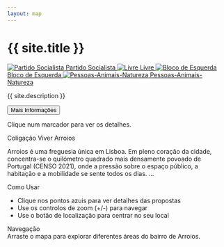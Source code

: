 ```yaml
---
layout: map
---
```


<div class="map-overlay bg-white bg-opacity-75 rounded-3 p-3 shadow">
  <div class="d-flex justify-content-between">
    <h1 class="h4 fw-semibold text-dark mb-2">{{ site.title }}</h1>
    <!-- Political Party Links -->
    <div class="d-flex gap-3 flex-wrap align-items-center">
        <a href="https://ps.pt" target="_blank" class="party-link" title="Partido Socialista">
            <img src="{{ '/assets/images/ps-logo.svg' | relative_url }}" alt="Partido Socialista" class="party-logo">
            <span class="visually-hidden">Partido Socialista</span>
        </a>
        <a href="https://partidolivre.pt" target="_blank" class="party-link" title="Livre">
            <img src="{{ '/assets/images/livre-logo.svg' | relative_url }}" alt="Livre" class="party-logo">
            <span class="visually-hidden">Livre</span>
        </a>
        <a href="https://bloco.org" target="_blank" class="party-link" title="Bloco de Esquerda">
            <img src="{{ '/assets/images/be-logo.svg' | relative_url }}" alt="Bloco de Esquerda" class="party-logo">
            <span class="visually-hidden">Bloco de Esquerda</span>
        </a>
        <a href="https://pan.com.pt" target="_blank" class="party-link" title="Pessoas-Animais-Natureza">
            <img src="{{ '/assets/images/pan-logo.svg' | relative_url }}" alt="Pessoas-Animais-Natureza" class="party-logo">
            <span class="visually-hidden">Pessoas-Animais-Natureza</span>
        </a>
    </div>
  </div>
  <p class="text-muted mb-0 small">{{ site.description }}</p>
  <button type="button" class="btn btn-primary btn-sm mt-3 fw-medium shadow-sm" id="moreInfoBtn">
    <i class="bi bi-info-circle me-2"></i>Mais Informações
  </button>
</div>

<!-- Side Panel Content Templates -->
<div class="d-none">
  <!-- Default content -->
  <div id="defaultContent" class="panel-content" data-content-type="default" data-panel-title="Detalhes da Proposta">
    <div class="text-center py-5">
      <i class="bi bi-geo-alt text-muted" style="font-size: 3rem;"></i>
      <p class="text-muted mt-3 mb-0">Clique num marcador para ver os detalhes.</p>
    </div>
  </div>

  <!-- General info content template -->
  <div id="generalInfoContent" class="panel-content" data-content-type="general" data-panel-title="Informações Gerais">
    <div class="mb-3 pb-2 border-bottom">
      <div class="fw-semibold text-body-secondary small text-uppercase mb-1">Coligação Viver Arroios</div>
      <p class="text-dark">
          Arroios é uma freguesia única em Lisboa. Em pleno coração da cidade, concentra-se o quilómetro quadrado mais densamente povoado de Portugal (CENSO 2021), onde a pressão sobre o espaço público, a habitação e a mobilidade se sente todos os dias.
          ...
      </p>
    </div>
    <div class="mb-3 pb-2 border-bottom">
      <div class="fw-semibold text-body-secondary small text-uppercase mb-1">Como Usar</div>
      <div class="text-dark">
        <ul class="mb-0">
          <li>Clique nos pontos azuis para ver detalhes das propostas</li>
          <li>Use os controlos de zoom (+/-) para navegar</li>
          <li>Use o botão de localização para centrar no seu local</li>
        </ul>
      </div>
    </div>
    <div class="mb-0">
      <div class="fw-semibold text-body-secondary small text-uppercase mb-1">Navegação</div>
      <div class="text-dark">Arraste o mapa para explorar diferentes áreas do bairro de Arroios.</div>
    </div>
  </div>

  <!-- Marker details content container -->
  <div id="markerContent" class="panel-content" data-content-type="marker" data-panel-title="Detalhes da Proposta">
    <!-- This will be populated dynamically by JavaScript -->
  </div>
</div>
